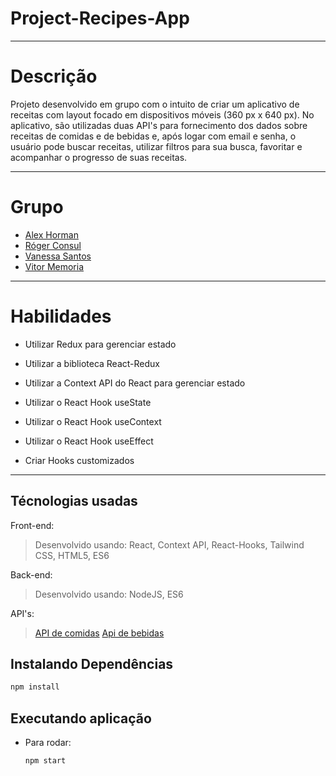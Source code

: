 # Project-Recipes-App

---

# Descrição
  Projeto desenvolvido em grupo com o intuito de criar um aplicativo de receitas com layout focado em dispositivos móveis (360 px x 640 px). No aplicativo, são utilizadas duas API's para fornecimento dos dados sobre receitas de comidas e de bebidas e, após logar com email e senha, o usuário pode buscar receitas, utilizar filtros para sua busca, favoritar e acompanhar o progresso de suas receitas. 

---

# Grupo
- [Alex Horman](https://github.com/Alex-Horman-de-Medeiros-Correia)
- [Róger Consul](https://github.com/rogerconsul)
- [Vanessa Santos](https://github.com/VanehSann)
- [Vitor Memoria](https://github.com/VitorVM53)

--- 

# Habilidades 

- Utilizar Redux para gerenciar estado

- Utilizar a biblioteca React-Redux

- Utilizar a Context API do React para gerenciar estado

- Utilizar o React Hook useState

- Utilizar o React Hook useContext

- Utilizar o React Hook useEffect

- Criar Hooks customizados

---

## Técnologias usadas

Front-end:
> Desenvolvido usando: React, Context API, React-Hooks, Tailwind CSS, HTML5, ES6

Back-end:
> Desenvolvido usando: NodeJS, ES6

API's:
> [API de comidas](https://www.themealdb.com/)
> [Api de bebidas](https://www.thecocktaildb.com/api.php)

## Instalando Dependências

```bash
npm install
``` 

## Executando aplicação

* Para rodar:

  ```
  npm start
  ```